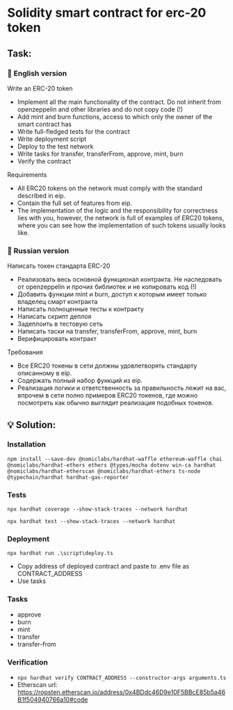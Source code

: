 # Solidity smart contract for erc-20 token

## Task:

### 📝 English version
Write an ERC-20 token

- Implement all the main functionality of the contract. Do not inherit from openzeppelin and other libraries and do not copy code (!)
- Add mint and burn functions, access to which only the owner of the smart contract has
- Write full-fledged tests for the contract
- Write deployment script
- Deploy to the test network
- Write tasks for transfer, transferFrom, approve, mint, burn
- Verify the contract

Requirements
- All ERC20 tokens on the network must comply with the standard described in eip.
- Contain the full set of features from eip.
- The implementation of the logic and the responsibility for correctness lies with you, however, the network is full of examples of ERC20 tokens, where you can see how the implementation of such tokens usually looks like.

### 📝 Russian version
Написать токен стандарта ERC-20

- Реализовать весь основной функционал контракта. Не наследовать от openzeppelin и прочих библиотек и не копировать код (!)
- Добавить функции mint и burn, доступ к которым имеет только владелец смарт контракта
- Написать полноценные тесты к контракту
- Написать скрипт деплоя
- Задеплоить в тестовую сеть
- Написать таски на transfer, transferFrom, approve, mint, burn
- Верифицировать контракт

Требования
- Все ERC20 токены в сети должны удовлетворять стандарту описанному в eip.
- Содержать полный набор функций из eip.
- Реализация логики и ответственность за правильность лежит на вас, впрочем в сети полно примеров ERC20 токенов, где можно посмотреть как обычно выглядит реализация подобных токенов.

## 💡 Solution:

### Installation
```shell
npm install --save-dev @nomiclabs/hardhat-waffle ethereum-waffle chai @nomiclabs/hardhat-ethers ethers @types/mocha dotenv win-ca hardhat @nomiclabs/hardhat-etherscan @nomiclabs/hardhat-ethers ts-node @typechain/hardhat hardhat-gas-reporter
```

### Tests
```shell
npx hardhat coverage --show-stack-traces --network hardhat
```
```shell
npx hardhat test --show-stack-traces --network hardhat
```



### Deployment 
```shell
npx hardhat run .\script\deploy.ts
```
- Copy address of deployed contract and paste to .env file as CONTRACT_ADDRESS
- Use tasks

### Tasks 
- approve
- burn
- mint
- transfer
- transfer-from

### Verification

- ```npx hardhat verify CONTRACT_ADDRESS --constructor-args arguments.ts```
- Etherscan url: https://ropsten.etherscan.io/address/0x4BDdc46D9e10F5BBcE85b5a46B1f504940766a10#code
